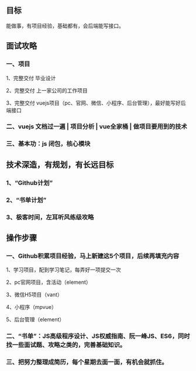 ## 目标
能做事，有项目经验，基础都有，会后端能写接口。

## 面试攻略

### [](https://www.yuque.com/lianmt/it/qsbgmy#u6g6ml)一、项目

1、完整交付 毕业设计

2、完整交付 上一家公司的工作项目

3、完整交付 vuejs项目（pc、官网、微信、小程序、后台管理），最好能写好后端接口

### [](https://www.yuque.com/lianmt/it/qsbgmy#aeblhb)二、vuejs 文档过一遍 | 项目分析 | vue全家桶 | 做项目要用到的技术

### [](https://www.yuque.com/lianmt/it/qsbgmy#t2z6fn)三、基本功：js 闭包，核心模块

## [](https://www.yuque.com/lianmt/it/qsbgmy#w9gxaz)技术深造，有规划，有长远目标

### [](https://www.yuque.com/lianmt/it/qsbgmy#potpnl)1、“Github计划”

### [](https://www.yuque.com/lianmt/it/qsbgmy#x8x6no)2、“书单计划”

### [](https://www.yuque.com/lianmt/it/qsbgmy#uh2xiz)3、极客时间，左耳听风练级攻略

## [](https://www.yuque.com/lianmt/it/qsbgmy#px1dvv)操作步骤

### [](https://www.yuque.com/lianmt/it/qsbgmy#0ddqnc)一、Github积累项目经验，马上新建这5个项目，后续再填充内容

1、学习项目，配到学习笔记，每弄好一项提交一次

2、pc官网项目，含活动（element）

3、微信H5项目（vant）

4、小程序（mpvue）

5、后台管理（element）

### [](https://www.yuque.com/lianmt/it/qsbgmy#xh6pfu)二、“书单”：JS高级程序设计、JS权威指南、阮一峰JS、ES6，同时找一些面试题、攻略之类的，完善基础知识。

### [](https://www.yuque.com/lianmt/it/qsbgmy#bczgiz)三、把努力整理成简历，每个星期去面一面，有机会就抓住。
